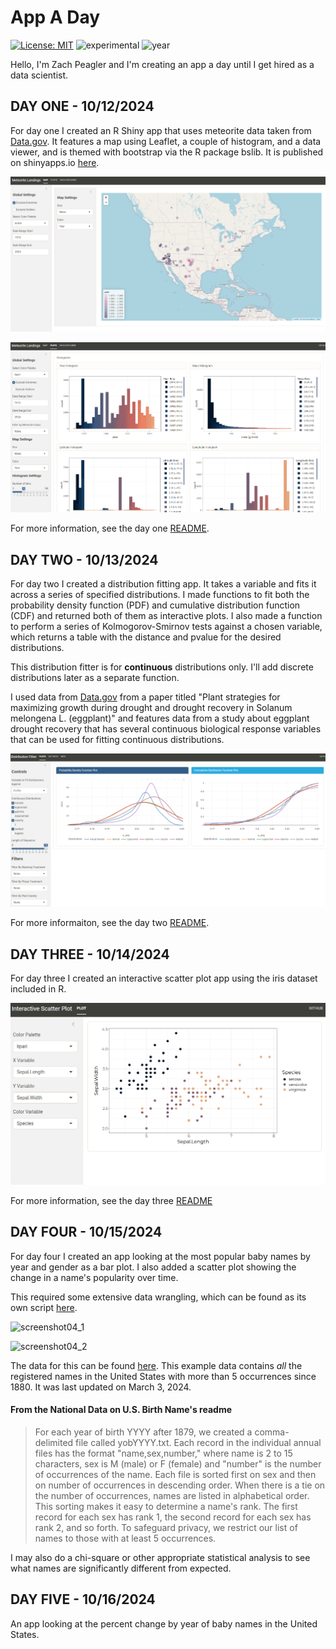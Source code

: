 # App A Day
[![License: MIT](https://img.shields.io/badge/License-MIT-lightgrey.svg)](https://opensource.org/license/mit)
![experimental](https://img.shields.io/badge/lifecycle-maturing-lightblue)
![year](https://img.shields.io/badge/year-2024-darkblue)

 Hello, I'm Zach Peagler and I'm creating an app a day until I get hired as a data scientist.

## **DAY ONE - 10/12/2024**
For day one I created an R Shiny app that uses meteorite data taken from [Data.gov](https://catalog.data.gov/dataset/meteorite-landings). It features a map using Leaflet, a couple of histogram, and a data viewer, and is themed with bootstrap via the R package bslib. It is published on shinyapps.io [here](https://zachpeagler.shinyapps.io/01_meteorites).

![App Screenshot](/01_meteorites/01_screenshot_map.png)

![App Screenshot 2](/01_meteorites/01_screenshot_plots.png)

For more information, see the day one [README](/01_meteorites/README.md).

## **DAY TWO - 10/13/2024**
For day two I created a distribution fitting app. It takes a variable and fits it across a series of specified distributions. I made functions to fit both the probability density function (PDF) and cumulative distribution function (CDF) and returned both of them as interactive plots. I also made a function to perform a series of Kolmogorov-Smirnov tests against a chosen variable, which returns a table with the distance and pvalue for the desired distributions.

This distribution fitter is for **continuous** distributions only. I'll add discrete distributions later as a separate function.

I used data from [Data.gov](https://catalog.data.gov/dataset/data-from-plant-strategies-for-maximizing-growth-during-drought-and-drought-recovery-in-so-98fae) from a paper titled "Plant strategies for maximizing growth during drought and drought recovery in Solanum melongena L. (eggplant)" and features data from a study about eggplant drought recovery that has several continuous biological response variables that can be used for fitting continuous distributions.

![Screenshot](/02_distribution_fitter/02screenshot.png)

For more informaiton, see the day two [README](/02_distribution_fitter/README.md).

## **DAY THREE - 10/14/2024**
For day three I created an interactive scatter plot app using the iris dataset included in R.

![Screenshot](/03_scatter/03screenshot.png)

For more information, see the day three [README](/03_scatter/README.md)

## **DAY FOUR - 10/15/2024**
For day four I created an app looking at the most popular baby names by year and gender as a bar plot. I also added a scatter plot showing the change in a name's popularity over time.

This required some extensive data wrangling, which can be found as its own script [here](/04_baby_names/data_wrangling.R).

![screenshot04_1](/04_baby_names/05_screenshot_scatter.png)

![screenshot04_2](/04_baby_names/05_screenshot_bar.png)

The data for this can be found [here](https://catalog.data.gov/dataset/baby-names-from-social-security-card-applications-national-data). This example data contains *all* the registered names in the United States with more than 5 occurrences since 1880. It was last updated on March 3, 2024.

#### From the National Data on U.S. Birth Name's readme

>For each year of birth YYYY after 1879, we created a comma-delimited file called yobYYYY.txt.
Each record in the individual annual files has the format "name,sex,number," where name is 2 to 15
characters, sex is M (male) or F (female) and "number" is the number of occurrences of the name.
Each file is sorted first on sex and then on number of occurrences in descending order. When there is
a tie on the number of occurrences, names are listed in alphabetical order. This sorting makes it easy to
determine a name's rank. The first record for each sex has rank 1, the second record for each sex has
rank 2, and so forth.
To safeguard privacy, we restrict our list of names to those with at least 5 occurrences. 

I may also do a chi-square or other appropriate statistical analysis to see what names are significantly different from expected.

## **DAY FIVE - 10/16/2024**
An app looking at the percent change by year of baby names in the United States.